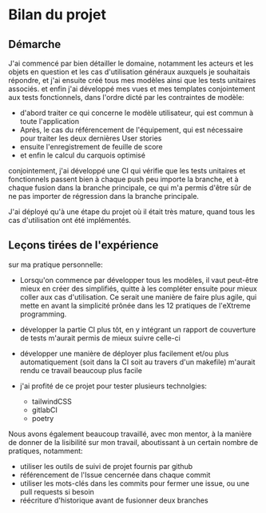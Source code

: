 # Bilan du projet

## Démarche

J'ai commencé par bien détailler le domaine, notamment les acteurs et les objets en question et les cas d'utilisation généraux auxquels je souhaitais répondre, et j'ai ensuite créé tous mes modèles ainsi que les tests unitaires associés. et enfin j'ai développé mes vues et mes templates conjointement aux tests fonctionnels, dans l'ordre dicté par les contraintes de modèle: 

- d'abord traiter ce qui concerne le modèle utilisateur, qui est commun à toute l'application
- Après, le cas du référencement de l'équipement, qui est nécessaire pour traiter les deux dernières User stories
- ensuite l'enregistrement de feuille de score
- et enfin le calcul du carquois optimisé

conjointement, j'ai développé une CI qui vérifie que les tests unitaires et fonctionnels passent bien à chaque push peu importe la branche, et à chaque fusion dans la branche principale, ce qui m'a permis d'être sûr de ne pas importer de régression dans la branche principale.

J'ai déployé qu'à une étape du projet où il était très mature, quand tous les cas d'utilisation ont été implémentés.

## Leçons tirées de l'expérience

sur ma pratique personnelle:
- Lorsqu'on commence par développer tous les modèles, il vaut peut-être mieux en créer des simplifiés, quitte à les compléter ensuite pour mieux coller aux cas d'utilisation. Ce serait une manière de faire plus agile, qui mette en avant la simplicité prônée dans les 12 pratiques de l'eXtreme programming.
- développer la partie CI plus tôt, en y intégrant un rapport de couverture de tests m'aurait permis de mieux suivre celle-ci
- développer une manière de déployer plus facilement et/ou plus automatiquement (soit dans la CI soit au travers d'un makefile) m'aurait rendu ce travail beaucoup plus facile

- j'ai profité de ce projet pour tester plusieurs technolgies:
    + tailwindCSS 
    + gitlabCI
    + poetry

Nous avons également beaucoup travaillé, avec mon mentor, à la manière de donner de la lisibilité sur mon travail, aboutissant à un certain nombre de pratiques, notamment:

- utiliser les outils de suivi de projet fournis par github 
- référencement de l'Issue cencernée dans chaque commit
- utiliser les mots-clés dans les commits pour fermer une issue, ou une pull requests si besoin
- réécriture d'historique avant de fusionner deux branches